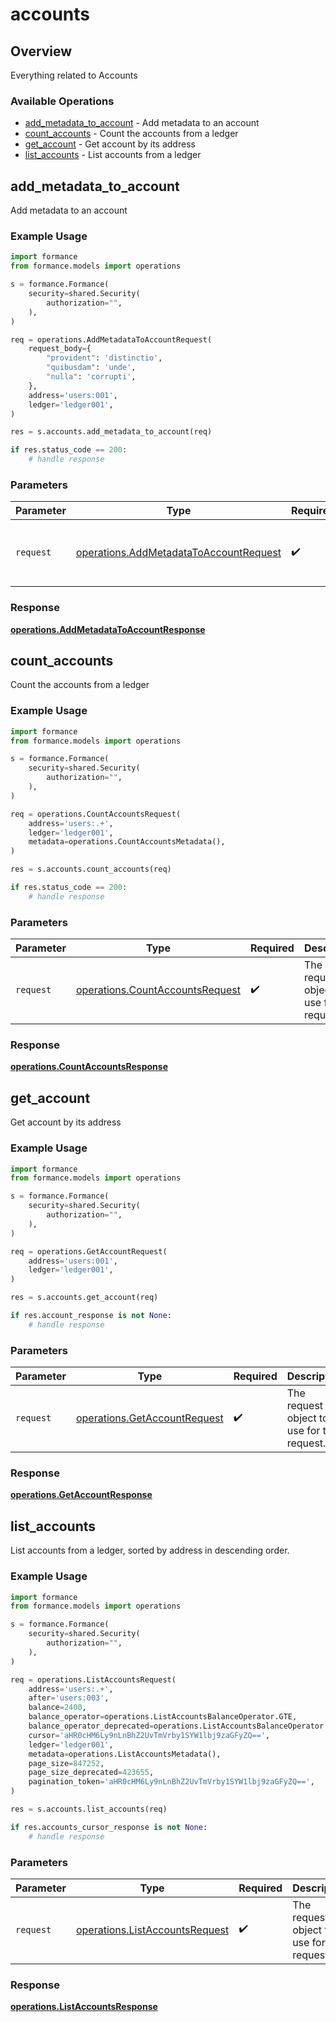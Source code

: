 # accounts

## Overview

Everything related to Accounts

### Available Operations

* [add_metadata_to_account](#add_metadata_to_account) - Add metadata to an account
* [count_accounts](#count_accounts) - Count the accounts from a ledger
* [get_account](#get_account) - Get account by its address
* [list_accounts](#list_accounts) - List accounts from a ledger

## add_metadata_to_account

Add metadata to an account

### Example Usage

```python
import formance
from formance.models import operations

s = formance.Formance(
    security=shared.Security(
        authorization="",
    ),
)

req = operations.AddMetadataToAccountRequest(
    request_body={
        "provident": 'distinctio',
        "quibusdam": 'unde',
        "nulla": 'corrupti',
    },
    address='users:001',
    ledger='ledger001',
)

res = s.accounts.add_metadata_to_account(req)

if res.status_code == 200:
    # handle response
```

### Parameters

| Parameter                                                                                        | Type                                                                                             | Required                                                                                         | Description                                                                                      |
| ------------------------------------------------------------------------------------------------ | ------------------------------------------------------------------------------------------------ | ------------------------------------------------------------------------------------------------ | ------------------------------------------------------------------------------------------------ |
| `request`                                                                                        | [operations.AddMetadataToAccountRequest](../../models/operations/addmetadatatoaccountrequest.md) | :heavy_check_mark:                                                                               | The request object to use for the request.                                                       |


### Response

**[operations.AddMetadataToAccountResponse](../../models/operations/addmetadatatoaccountresponse.md)**


## count_accounts

Count the accounts from a ledger

### Example Usage

```python
import formance
from formance.models import operations

s = formance.Formance(
    security=shared.Security(
        authorization="",
    ),
)

req = operations.CountAccountsRequest(
    address='users:.+',
    ledger='ledger001',
    metadata=operations.CountAccountsMetadata(),
)

res = s.accounts.count_accounts(req)

if res.status_code == 200:
    # handle response
```

### Parameters

| Parameter                                                                          | Type                                                                               | Required                                                                           | Description                                                                        |
| ---------------------------------------------------------------------------------- | ---------------------------------------------------------------------------------- | ---------------------------------------------------------------------------------- | ---------------------------------------------------------------------------------- |
| `request`                                                                          | [operations.CountAccountsRequest](../../models/operations/countaccountsrequest.md) | :heavy_check_mark:                                                                 | The request object to use for the request.                                         |


### Response

**[operations.CountAccountsResponse](../../models/operations/countaccountsresponse.md)**


## get_account

Get account by its address

### Example Usage

```python
import formance
from formance.models import operations

s = formance.Formance(
    security=shared.Security(
        authorization="",
    ),
)

req = operations.GetAccountRequest(
    address='users:001',
    ledger='ledger001',
)

res = s.accounts.get_account(req)

if res.account_response is not None:
    # handle response
```

### Parameters

| Parameter                                                                    | Type                                                                         | Required                                                                     | Description                                                                  |
| ---------------------------------------------------------------------------- | ---------------------------------------------------------------------------- | ---------------------------------------------------------------------------- | ---------------------------------------------------------------------------- |
| `request`                                                                    | [operations.GetAccountRequest](../../models/operations/getaccountrequest.md) | :heavy_check_mark:                                                           | The request object to use for the request.                                   |


### Response

**[operations.GetAccountResponse](../../models/operations/getaccountresponse.md)**


## list_accounts

List accounts from a ledger, sorted by address in descending order.

### Example Usage

```python
import formance
from formance.models import operations

s = formance.Formance(
    security=shared.Security(
        authorization="",
    ),
)

req = operations.ListAccountsRequest(
    address='users:.+',
    after='users:003',
    balance=2400,
    balance_operator=operations.ListAccountsBalanceOperator.GTE,
    balance_operator_deprecated=operations.ListAccountsBalanceOperator.GTE,
    cursor='aHR0cHM6Ly9nLnBhZ2UvTmVrby1SYW1lbj9zaGFyZQ==',
    ledger='ledger001',
    metadata=operations.ListAccountsMetadata(),
    page_size=847252,
    page_size_deprecated=423655,
    pagination_token='aHR0cHM6Ly9nLnBhZ2UvTmVrby1SYW1lbj9zaGFyZQ==',
)

res = s.accounts.list_accounts(req)

if res.accounts_cursor_response is not None:
    # handle response
```

### Parameters

| Parameter                                                                        | Type                                                                             | Required                                                                         | Description                                                                      |
| -------------------------------------------------------------------------------- | -------------------------------------------------------------------------------- | -------------------------------------------------------------------------------- | -------------------------------------------------------------------------------- |
| `request`                                                                        | [operations.ListAccountsRequest](../../models/operations/listaccountsrequest.md) | :heavy_check_mark:                                                               | The request object to use for the request.                                       |


### Response

**[operations.ListAccountsResponse](../../models/operations/listaccountsresponse.md)**

